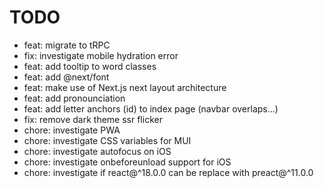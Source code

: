 # TODO

- feat: migrate to tRPC
- fix: investigate mobile hydration error
- feat: add tooltip to word classes
- feat: add @next/font
- feat: make use of Next.js next layout architecture
- feat: add pronounciation
- feat: add letter anchors (id) to index page (navbar overlaps...)
- fix: remove dark theme ssr flicker
- chore: investigate PWA
- chore: investigate CSS variables for MUI
- chore: investigate autofocus on iOS
- chore: investigate onbeforeunload support for iOS
- chore: investigate if react@^18.0.0 can be replace with preact@^11.0.0

